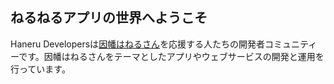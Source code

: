 ## ねるねるアプリの世界へようこそ

Haneru Developersは[因幡はねるさん](https://www.youtube.com/channel/UC0Owc36U9lOyi9Gx9Ic-4qg)を応援する人たちの開発者コミュニティーです。因幡はねるさんをテーマとしたアプリやウェブサービスの開発と運用を行っています。
